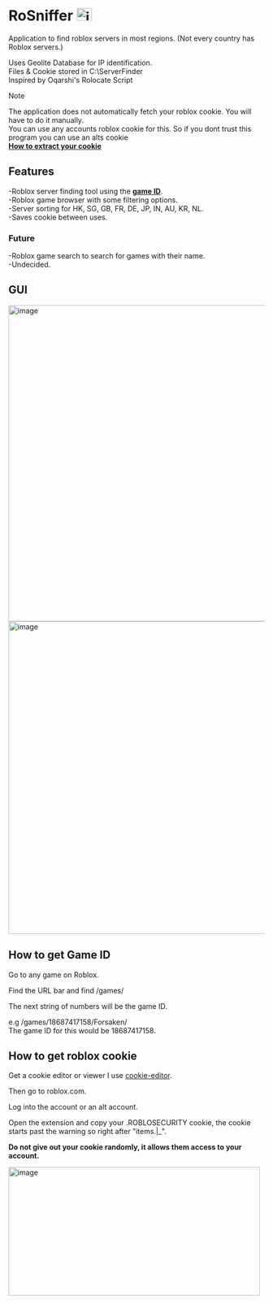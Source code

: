 # RoSniffer <img width="30" height="25" alt="image" src="https://github.com/user-attachments/assets/60619333-a957-4203-bbec-3bd8b8878a50" />

Application to find roblox servers in most regions.
(Not every country has Roblox servers.)

Uses Geolite Database for IP identification.\
Files & Cookie stored in C:\ServerFinder\
Inspired by Oqarshi's Rolocate Script

> [!NOTE]
> The application does not automatically fetch your roblox cookie. You will have to do it manually.\
> You can use any accounts roblox cookie for this. So if you dont trust this program you can use an alts cookie\
> [**How to extract your cookie**](#how-to-get-roblox-cookie)

## Features
-Roblox server finding tool using the [**game ID**](#how-to-get-game-id).\
-Roblox game browser with some filtering options.\
-Server sorting for HK, SG, GB, FR, DE, JP, IN, AU, KR, NL.\
-Saves cookie between uses.
### Future
-Roblox game search to search for games with their name.\
-Undecided.

## GUI 

<img width="997" height="622" alt="image" src="https://github.com/user-attachments/assets/491c1400-2ce0-41fa-a04f-7691c33596ba" />

<img width="987" height="615" alt="image" src="https://github.com/user-attachments/assets/f5980739-7836-4159-b533-001f9896e7af" />


## How to get Game ID

Go to any game on Roblox.

Find the URL bar and find /games/

The next string of numbers will be the game ID.

e.g /games/18687417158/Forsaken/ \
The game ID for this would be 18687417158.


## How to get roblox cookie

Get a cookie editor or viewer I use [cookie-editor](https://chromewebstore.google.com/detail/cookie-editor/hlkenndednhfkekhgcdicdfddnkalmdm).

Then go to roblox.com.

Log into the account or an alt account.

Open the extension and copy your .ROBLOSECURITY cookie, the cookie starts past the warning so right after "items.|_".

**Do not give out your cookie randomly, it allows them access to your account.**

<img width="495" height="253" alt="image" src="https://github.com/user-attachments/assets/14fa17cc-cdaf-41ba-bb76-02be75fcfc11" />


